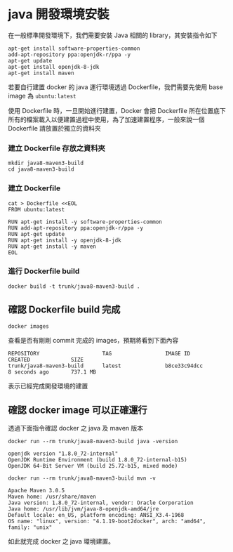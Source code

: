java 開發環境安裝
=================

在一般標準開發環境下，我們需要安裝 Java 相關的 library，其安裝指令如下

```
apt-get install software-properties-common
add-apt-repository ppa:openjdk-r/ppa -y
apt-get update
apt-get install openjdk-8-jdk
apt-get install maven
```

若要自行建置 docker 的 java 運行環境透過 Dockerfile，我們需要先使用 base image 為 `ubuntu:latest`

使用 Dockerfile 時，一旦開始進行建置，Docker 會把 Dockerfile 所在位置底下所有的檔案載入以便建置過程中使用，為了加速建置程序，一般來說一個 Dockerfile 請放置於獨立的資料夾

### 建立 Dockerfile 存放之資料夾

```
mkdir java8-maven3-build
cd java8-maven3-build
```

### 建立 Dockerfile

```
cat > Dockerfile <<EOL
FROM ubuntu:latest

RUN apt-get install -y software-properties-common
RUN add-apt-repository ppa:openjdk-r/ppa -y
RUN apt-get update
RUN apt-get install -y openjdk-8-jdk
RUN apt-get install -y maven
EOL
```

### 進行 Dockerfile build

```
docker build -t trunk/java8-maven3-build .
```

確認 Dockerfile build 完成
--------------------------

`docker images`

查看是否有剛剛 commit 完成的 images，預期將看到下面內容

```
REPOSITORY                    TAG                 IMAGE ID            CREATED             SIZE
trunk/java8-maven3-build      latest              b8ce33c94dcc        8 seconds ago       737.1 MB
```

表示已經完成開發環境的建置

確認 docker image 可以正確運行
------------------------------

透過下面指令確認 docker 之 java 及 maven 版本

`docker run --rm trunk/java8-maven3-build java -version`

```
openjdk version "1.8.0_72-internal"
OpenJDK Runtime Environment (build 1.8.0_72-internal-b15)
OpenJDK 64-Bit Server VM (build 25.72-b15, mixed mode)
```

`docker run --rm trunk/java8-maven3-build mvn -v`

```
Apache Maven 3.0.5
Maven home: /usr/share/maven
Java version: 1.8.0_72-internal, vendor: Oracle Corporation
Java home: /usr/lib/jvm/java-8-openjdk-amd64/jre
Default locale: en_US, platform encoding: ANSI_X3.4-1968
OS name: "linux", version: "4.1.19-boot2docker", arch: "amd64", family: "unix"
```

如此就完成 docker 之 java 環境建置。
